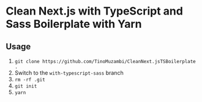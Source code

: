 # Clean Next.js with TypeScript and Sass Boilerplate with Yarn

## Usage

1. `git clone https://github.com/TinoMuzambi/CleanNext.jsTSBoilerplate .`
2. Switch to the `with-typescript-sass` branch
3. `rm -rf .git`
4. `git init`
5. `yarn`
